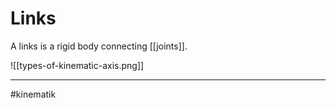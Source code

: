 # Links

A links is a rigid body connecting [[joints]].

![[types-of-kinematic-axis.png]]


---
#kinematik 